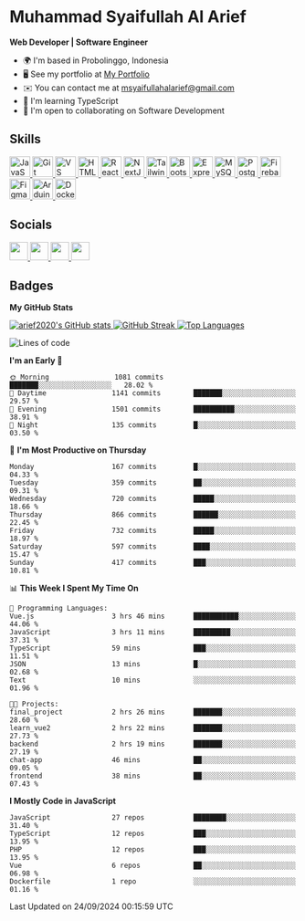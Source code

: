 # Muhammad Syaifullah Al Arief
**Web Developer | Software Engineer**

- 🌍  I'm based in Probolinggo, Indonesia
- 🖥️  See my portfolio at [My Portfolio](https://msyaifullahalarief.vercel.app)
- ✉️  You can contact me at [msyaifullahalarief@gmail.com](mailto:msyaifullahalarief@gmail.com)
- 🧠  I'm learning TypeScript
- 🤝  I'm open to collaborating on Software Development


## Skills
<p align="left">
    <a href="https://developer.mozilla.org/en-US/docs/Web/JavaScript" target="_blank" rel="noreferrer">
        <img src="https://raw.githubusercontent.com/danielcranney/readme-generator/main/public/icons/skills/javascript-colored.svg" width="36" height="36" alt="JavaScript" />
    </a>
    <a href="https://git-scm.com/" target="_blank" rel="noreferrer">
        <img src="https://raw.githubusercontent.com/danielcranney/readme-generator/main/public/icons/skills/git-colored.svg" width="36" height="36" alt="Git" />
    </a>
    <a href="https://code.visualstudio.com/" target="_blank" rel="noreferrer">
        <img src="https://raw.githubusercontent.com/danielcranney/readme-generator/main/public/icons/skills/visualstudiocode.svg" width="36" height="36" alt="VS Code" />
    </a>
    <a href="https://developer.mozilla.org/en-US/docs/Glossary/HTML5" target="_blank" rel="noreferrer">
        <img src="https://raw.githubusercontent.com/danielcranney/readme-generator/main/public/icons/skills/html5-colored.svg" width="36" height="36" alt="HTML5" />
    </a>
    <a href="https://reactjs.org/" target="_blank" rel="noreferrer">
        <img src="https://raw.githubusercontent.com/danielcranney/readme-generator/main/public/icons/skills/react-colored.svg" width="36" height="36" alt="React" />
    </a>
    <a href="https://nextjs.org/docs" target="_blank" rel="noreferrer">
        <img src="https://raw.githubusercontent.com/danielcranney/readme-generator/main/public/icons/skills/nextjs-colored.svg" width="36" height="36" alt="NextJs" />
    </a>
    <a href="https://tailwindcss.com/" target="_blank" rel="noreferrer">
        <img src="https://raw.githubusercontent.com/danielcranney/readme-generator/main/public/icons/skills/tailwindcss-colored.svg" width="36" height="36" alt="TailwindCSS" />
    </a>
    <a href="https://getbootstrap.com/" target="_blank" rel="noreferrer">
        <img src="https://raw.githubusercontent.com/danielcranney/readme-generator/main/public/icons/skills/bootstrap-colored.svg" width="36" height="36" alt="Bootstrap" />
    </a>
    <a href="https://expressjs.com/" target="_blank" rel="noreferrer">
        <img src="https://raw.githubusercontent.com/danielcranney/readme-generator/main/public/icons/skills/express-colored.svg" width="36" height="36" alt="Express" />
    </a>
    <a href="https://www.mysql.com/" target="_blank" rel="noreferrer">
        <img src="https://raw.githubusercontent.com/danielcranney/readme-generator/main/public/icons/skills/mysql-colored.svg" width="36" height="36" alt="MySQL" />
    </a>
    <a href="https://www.postgresql.org/" target="_blank" rel="noreferrer">
        <img src="https://raw.githubusercontent.com/danielcranney/readme-generator/main/public/icons/skills/postgresql-colored.svg" width="36" height="36" alt="PostgreSQL" />
    </a>
    <a href="https://firebase.google.com/" target="_blank" rel="noreferrer">
        <img src="https://raw.githubusercontent.com/danielcranney/readme-generator/main/public/icons/skills/firebase-colored.svg" width="36" height="36" alt="Firebase" />
    </a>
    <a href="https://www.figma.com/" target="_blank" rel="noreferrer">
        <img src="https://raw.githubusercontent.com/danielcranney/readme-generator/main/public/icons/skills/figma-colored.svg" width="36" height="36" alt="Figma" />
    </a>
    <a href="https://store.arduino.cc/" target="_blank" rel="noreferrer">
        <img src="https://raw.githubusercontent.com/danielcranney/readme-generator/main/public/icons/skills/arduino-colored.svg" width="36" height="36" alt="Arduino" />
    </a>
    <a href="https://www.docker.com/" target="_blank" rel="noreferrer">
        <img src="https://raw.githubusercontent.com/danielcranney/readme-generator/main/public/icons/skills/docker-colored.svg" width="36" height="36" alt="Docker" />
    </a>
</p>

## Socials
<p align="left">
    <a href="https://discord.com/users/hanifez" target="_blank" rel="noreferrer">
        <picture>
            <source media="(prefers-color-scheme: dark)" srcset="https://raw.githubusercontent.com/danielcranney/readme-generator/main/public/icons/socials/discord-dark.svg" />
            <source media="(prefers-color-scheme: light)" srcset="https://raw.githubusercontent.com/danielcranney/readme-generator/main/public/icons/socials/discord.svg" />
            <img src="https://raw.githubusercontent.com/danielcranney/readme-generator/main/public/icons/socials/discord.svg" width="32" height="32" />
        </picture>
    </a>
    <a href="https://www.github.com/arief2020" target="_blank" rel="noreferrer">
        <picture>
            <source media="(prefers-color-scheme: dark)" srcset="https://raw.githubusercontent.com/danielcranney/readme-generator/main/public/icons/socials/github-dark.svg" />
            <source media="(prefers-color-scheme: light)" srcset="https://raw.githubusercontent.com/danielcranney/readme-generator/main/public/icons/socials/github.svg" />
            <img src="https://raw.githubusercontent.com/danielcranney/readme-generator/main/public/icons/socials/github.svg" width="32" height="32" />
        </picture>
    </a>
    <a href="https://muhammadsyaifullahalarief.hashnode.dev" target="_blank" rel="noreferrer">
        <picture>
            <source media="(prefers-color-scheme: dark)" srcset="https://raw.githubusercontent.com/danielcranney/readme-generator/main/public/icons/socials/hashnode-dark.svg" />
            <source media="(prefers-color-scheme: light)" srcset="https://raw.githubusercontent.com/danielcranney/readme-generator/main/public/icons/socials/hashnode.svg" />
            <img src="https://raw.githubusercontent.com/danielcranney/readme-generator/main/public/icons/socials/hashnode.svg" width="32" height="32" />
        </picture>
    </a>
    <a href="https://www.linkedin.com/in/muhammad-syaifullah-al-arief/" target="_blank" rel="noreferrer">
        <picture>
            <source media="(prefers-color-scheme: dark)" srcset="https://raw.githubusercontent.com/danielcranney/readme-generator/main/public/icons/socials/linkedin-dark.svg" />
            <source media="(prefers-color-scheme: light)" srcset="https://raw.githubusercontent.com/danielcranney/readme-generator/main/public/icons/socials/linkedin.svg" />
            <img src="https://raw.githubusercontent.com/danielcranney/readme-generator/main/public/icons/socials/linkedin.svg" width="32" height="32" />
        </picture>
    </a>
</p>

## Badges
<b>My GitHub Stats</b>

<a href="http://www.github.com/arief2020">
    <img src="https://github-readme-stats.vercel.app/api?username=arief2020&show_icons=true&hide=&count_private=true&title_color=0891b2&text_color=ffffff&icon_color=0891b2&bg_color=27272a&hide_border=true&show_icons=true" alt="arief2020's GitHub stats" />
</a>
<a href="http://www.github.com/arief2020">
    <img src="https://github-readme-streak-stats.herokuapp.com/?user=arief2020&stroke=ffffff&background=27272a&ring=0891b2&fire=0891b2&currStreakNum=ffffff&currStreakLabel=0891b2&sideNums=ffffff&sideLabels=ffffff&dates=ffffff&hide_border=true" alt="GitHub Streak" />
</a>


<a href="https://github.com/arief2020" align="left">
    <img src="https://github-readme-stats.vercel.app/api/top-langs/?username=arief2020&langs_count=10&title_color=0891b2&text_color=ffffff&icon_color=0891b2&bg_color=27272a&hide_border=true&locale=en&custom_title=Top%20Languages" alt="Top Languages" />
</a>

<!--START_SECTION:waka-->
![Lines of code](https://img.shields.io/badge/From%20Hello%20World%20I%27ve%20Written-9.0%20million%20lines%20of%20code-blue)

**I'm an Early 🐤** 

```text
🌞 Morning                1081 commits        ███████░░░░░░░░░░░░░░░░░░   28.02 % 
🌆 Daytime                1141 commits        ███████░░░░░░░░░░░░░░░░░░   29.57 % 
🌃 Evening                1501 commits        ██████████░░░░░░░░░░░░░░░   38.91 % 
🌙 Night                  135 commits         █░░░░░░░░░░░░░░░░░░░░░░░░   03.50 % 
```
📅 **I'm Most Productive on Thursday** 

```text
Monday                   167 commits         █░░░░░░░░░░░░░░░░░░░░░░░░   04.33 % 
Tuesday                  359 commits         ██░░░░░░░░░░░░░░░░░░░░░░░   09.31 % 
Wednesday                720 commits         █████░░░░░░░░░░░░░░░░░░░░   18.66 % 
Thursday                 866 commits         ██████░░░░░░░░░░░░░░░░░░░   22.45 % 
Friday                   732 commits         █████░░░░░░░░░░░░░░░░░░░░   18.97 % 
Saturday                 597 commits         ████░░░░░░░░░░░░░░░░░░░░░   15.47 % 
Sunday                   417 commits         ███░░░░░░░░░░░░░░░░░░░░░░   10.81 % 
```


📊 **This Week I Spent My Time On** 

```text
💬 Programming Languages: 
Vue.js                   3 hrs 46 mins       ███████████░░░░░░░░░░░░░░   44.06 % 
JavaScript               3 hrs 11 mins       █████████░░░░░░░░░░░░░░░░   37.31 % 
TypeScript               59 mins             ███░░░░░░░░░░░░░░░░░░░░░░   11.51 % 
JSON                     13 mins             █░░░░░░░░░░░░░░░░░░░░░░░░   02.68 % 
Text                     10 mins             ░░░░░░░░░░░░░░░░░░░░░░░░░   01.96 % 

🐱‍💻 Projects: 
final_project            2 hrs 26 mins       ███████░░░░░░░░░░░░░░░░░░   28.60 % 
learn_vue2               2 hrs 22 mins       ███████░░░░░░░░░░░░░░░░░░   27.73 % 
backend                  2 hrs 19 mins       ███████░░░░░░░░░░░░░░░░░░   27.19 % 
chat-app                 46 mins             ██░░░░░░░░░░░░░░░░░░░░░░░   09.05 % 
frontend                 38 mins             ██░░░░░░░░░░░░░░░░░░░░░░░   07.43 % 
```

**I Mostly Code in JavaScript** 

```text
JavaScript               27 repos            ████████░░░░░░░░░░░░░░░░░   31.40 % 
TypeScript               12 repos            ███░░░░░░░░░░░░░░░░░░░░░░   13.95 % 
PHP                      12 repos            ███░░░░░░░░░░░░░░░░░░░░░░   13.95 % 
Vue                      6 repos             ██░░░░░░░░░░░░░░░░░░░░░░░   06.98 % 
Dockerfile               1 repo              ░░░░░░░░░░░░░░░░░░░░░░░░░   01.16 % 
```




 Last Updated on 24/09/2024 00:15:59 UTC
<!--END_SECTION:waka-->
